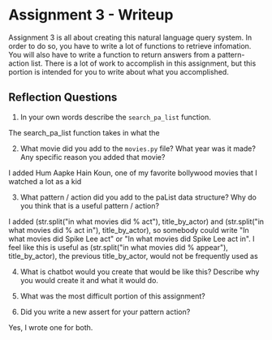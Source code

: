 # Assignment 3 - Writeup

Assignment 3 is all about creating this natural language query system.  In order to do so, you have to write a lot of functions to retrieve infomation.  You will also have to write a function to return answers from a pattern-action list.  There is a lot of work to accomplish in this assignment, but this portion is intended for you to write about what you accomplished.

## Reflection Questions
1. In your own words describe the `search_pa_list` function.

The search_pa_list function takes in what the 

2. What movie did you add to the `movies.py` file?  What year was it made? Any specific reason you added that movie?

I added Hum Aapke Hain Koun, one of my favorite bollywood movies that I watched a lot as a kid

3. What pattern / action did you add to the paList data structure?  Why do you think that is a useful pattern / action?

I added (str.split("in what movies did % act"), title_by_actor) and (str.split("in what movies did % act in"), title_by_actor), so somebody could write "In what movies did Spike Lee act" or "In what movies did Spike Lee act in". I feel like this is useful as (str.split("in what movies did % appear"), title_by_actor), the previous title_by_actor, would not be frequently used as 

4. What is chatbot would you create that would be like this?  Describe why you would create it and what it would do.


5. What was the most difficult portion of this assignment?


6. Did you write a new assert for your pattern action?

Yes, I wrote one for both.

